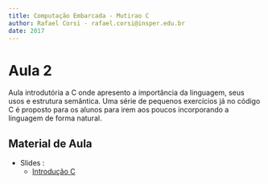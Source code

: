 ```yaml
---
title: Computação Embarcada - Mutirao C
author: Rafael Corsi - rafael.corsi@insper.edu.br
date: 2017
---
```


# Aula 2

Aula introdutória a C onde apresento a importância da linguagem, seus usos e estrutura semântica. Uma série de pequenos exercícios já no código C é proposto para os alunos para irem aos poucos incorporando a linguagem de forma natural. 

## Material de Aula

- Slides : 
    - [Introdução C](https://github.com/Insper/Computacao-Embarcada/blob/master/1%20-%20Aulas/02%20-%20mutirao%20C/02%20-%20%5BSlides%5D%20Mutirao%20C.pdf)
